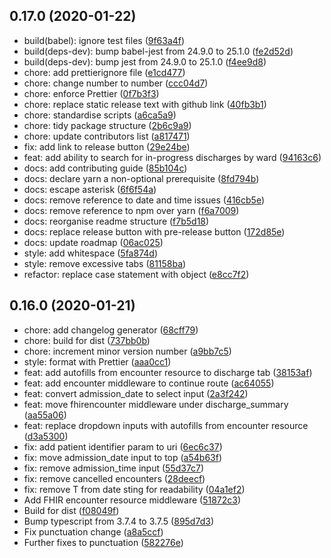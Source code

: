 ## 0.17.0 (2020-01-22)

* build(babel): ignore test files ([9f63a4f](https://github.com/Fdawgs/ydh-discharge-summary-form/commit/9f63a4f))
* build(deps-dev): bump babel-jest from 24.9.0 to 25.1.0 ([fe2d52d](https://github.com/Fdawgs/ydh-discharge-summary-form/commit/fe2d52d))
* build(deps-dev): bump jest from 24.9.0 to 25.1.0 ([f4ee9d8](https://github.com/Fdawgs/ydh-discharge-summary-form/commit/f4ee9d8))
* chore: add prettierignore file ([e1cd477](https://github.com/Fdawgs/ydh-discharge-summary-form/commit/e1cd477))
* chore: change number to number ([ccc04d7](https://github.com/Fdawgs/ydh-discharge-summary-form/commit/ccc04d7))
* chore: enforce Prettier ([0f7b3f3](https://github.com/Fdawgs/ydh-discharge-summary-form/commit/0f7b3f3))
* chore: replace static release text with github link ([40fb3b1](https://github.com/Fdawgs/ydh-discharge-summary-form/commit/40fb3b1))
* chore: standardise scripts ([a6ca5a9](https://github.com/Fdawgs/ydh-discharge-summary-form/commit/a6ca5a9))
* chore: tidy package structure ([2b6c9a9](https://github.com/Fdawgs/ydh-discharge-summary-form/commit/2b6c9a9))
* chore: update contributors list ([a817471](https://github.com/Fdawgs/ydh-discharge-summary-form/commit/a817471))
* fix: add link to release button ([29e24be](https://github.com/Fdawgs/ydh-discharge-summary-form/commit/29e24be))
* feat: add ability to search for in-progress discharges by ward ([94163c6](https://github.com/Fdawgs/ydh-discharge-summary-form/commit/94163c6))
* docs: add contributing guide ([85b104c](https://github.com/Fdawgs/ydh-discharge-summary-form/commit/85b104c))
* docs: declare yarn a non-optional prerequisite ([8fd794b](https://github.com/Fdawgs/ydh-discharge-summary-form/commit/8fd794b))
* docs: escape asterisk ([6f6f54a](https://github.com/Fdawgs/ydh-discharge-summary-form/commit/6f6f54a))
* docs: remove reference to date and time issues ([416cb5e](https://github.com/Fdawgs/ydh-discharge-summary-form/commit/416cb5e))
* docs: remove reference to npm over yarn ([f6a7009](https://github.com/Fdawgs/ydh-discharge-summary-form/commit/f6a7009))
* docs: reorganise readme structure ([f7b5d18](https://github.com/Fdawgs/ydh-discharge-summary-form/commit/f7b5d18))
* docs: replace release button with pre-release button ([172d85e](https://github.com/Fdawgs/ydh-discharge-summary-form/commit/172d85e))
* docs: update roadmap ([06ac025](https://github.com/Fdawgs/ydh-discharge-summary-form/commit/06ac025))
* style: add whitespace ([5fa874d](https://github.com/Fdawgs/ydh-discharge-summary-form/commit/5fa874d))
* style: remove excessive tabs ([81158ba](https://github.com/Fdawgs/ydh-discharge-summary-form/commit/81158ba))
* refactor: replace case statement with object ([e8cc7f2](https://github.com/Fdawgs/ydh-discharge-summary-form/commit/e8cc7f2))



## 0.16.0 (2020-01-21)

-   chore: add changelog generator ([68cff79](https://github.com/Fdawgs/ydh-discharge-summary-form/commit/68cff79))
-   chore: build for dist ([737bb0b](https://github.com/Fdawgs/ydh-discharge-summary-form/commit/737bb0b))
-   chore: increment minor version number ([a9bb7c5](https://github.com/Fdawgs/ydh-discharge-summary-form/commit/a9bb7c5))
-   style: format with Prettier ([aaa0cc1](https://github.com/Fdawgs/ydh-discharge-summary-form/commit/aaa0cc1))
-   feat: add autofills from encounter resource to discharge tab ([38153af](https://github.com/Fdawgs/ydh-discharge-summary-form/commit/38153af))
-   feat: add encounter middleware to continue route ([ac64055](https://github.com/Fdawgs/ydh-discharge-summary-form/commit/ac64055))
-   feat: convert admission_date to select input ([2a3f242](https://github.com/Fdawgs/ydh-discharge-summary-form/commit/2a3f242))
-   feat: move fhirencounter middleware under discharge_summary ([aa55a06](https://github.com/Fdawgs/ydh-discharge-summary-form/commit/aa55a06))
-   feat: replace dropdown inputs with autofills from encounter resource ([d3a5300](https://github.com/Fdawgs/ydh-discharge-summary-form/commit/d3a5300))
-   fix: add patient identifier param to uri ([6ec6c37](https://github.com/Fdawgs/ydh-discharge-summary-form/commit/6ec6c37))
-   fix: move admission_date input to top ([a54b63f](https://github.com/Fdawgs/ydh-discharge-summary-form/commit/a54b63f))
-   fix: remove admission_time input ([55d37c7](https://github.com/Fdawgs/ydh-discharge-summary-form/commit/55d37c7))
-   fix: remove cancelled encounters ([28deecf](https://github.com/Fdawgs/ydh-discharge-summary-form/commit/28deecf))
-   fix: remove T from date sting for readability ([04a1ef2](https://github.com/Fdawgs/ydh-discharge-summary-form/commit/04a1ef2))
-   Add FHIR encounter resource middleware ([51872c3](https://github.com/Fdawgs/ydh-discharge-summary-form/commit/51872c3))
-   Build for dist ([f08049f](https://github.com/Fdawgs/ydh-discharge-summary-form/commit/f08049f))
-   Bump typescript from 3.7.4 to 3.7.5 ([895d7d3](https://github.com/Fdawgs/ydh-discharge-summary-form/commit/895d7d3))
-   Fix punctuation change ([a8a5ccf](https://github.com/Fdawgs/ydh-discharge-summary-form/commit/a8a5ccf))
-   Further fixes to punctuation ([582276e](https://github.com/Fdawgs/ydh-discharge-summary-form/commit/582276e))
